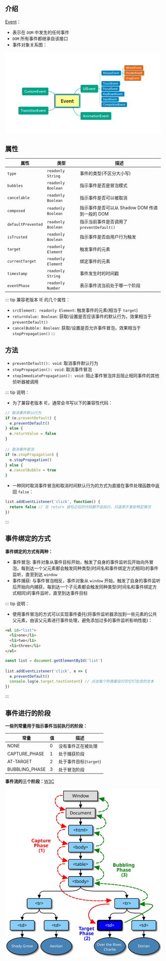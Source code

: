 ## 介绍

[Event](https://developer.mozilla.org/zh-CN/docs/Web/API/Event)：

+ 表示在 `DOM` 中发生的任何事件
+ `DOM` 所有事件都继承自该接口
+ 事件对象关系图：

![事件对象关系图](./imgs/event.png)

## 属性

|属性|类型|描述|
|-|-|-|
|`type`|`readonly String`|事件的类型(不区分大小写)|
|`bubbles`|`readonly Boolean`|指示事件是否是冒泡模式|
|`cancelable`|`readonly Boolean`|指示事件是否可以被取消|
|`composed`|`readonly Boolean`|指示事件是否可以从 Shadow DOM 传递到一般的 DOM|
|`defaultPrevented`|`readonly Boolean`|指示当前事件是否调用了 `preventDefault()`|
|`isTrusted`|`readonly Boolean`|指示事件是否由用户行为触发|
|`target`|`readonly Element`|触发事件的元素|
|`currentTarget`|`readonly Element`|绑定事件的元素|
|`timestamp`|`readonly String`|事件发生时的时间戳|
|`eventPhase`|`readonly Number`|表示事件流当前处于哪一个阶段|

::: tip 兼容老版本 IE 的几个属性：
+ `srcElement: readonly Element`: 触发事件的元素(相当于 `target`)
+ `returnValue: Boolean`: 获取/设置是否应该事件的默认行为，效果相当于 `preventDefault()`
+ `cancelBubble: Boolean`: 获取/设置是否允许事件冒泡，效果相当于 `stopPropagation()`
:::


## 方法

+ `preventDefault(): void`: 取消事件默认行为
+ `stopPropagation(): void`: 取消事件冒泡
+ `stopImmediatePropagation(): void`: 阻止事件冒泡并且阻止相同事件的其他侦听器被调用

::: tip 说明：
+ 为了兼容老版本 IE，通常会书写以下的兼容性代码：
```js
// 取消事件默认行为
if (e.preventDefault) {
  e.preventDefault()
} else {
  e.returnValue = false
}

// 取消事件冒泡
if (e.stopPropagation) {
  e.stopPropagation()
} else {
  e.cancelBubble = true
}
```
+ 一种同时取消事件冒泡和取消时间默认行为的方式为直接在事件处理函数中返回 `false`：
```js
list.addEventListener('click', function() {
  return false // 在 return 语句之后的代码都不会执行，只适用于某些特定情况
})
```
:::


## 事件绑定的方式

**事件绑定的方式有两种：**

+ 事件冒泡: 事件对象从事件目标开始，触发了自身的事件监听后开始向外冒泡，每到达一个父元素都会触发同种类型(时间名和事件绑定方式相同)的事件监听，直至到达 `window`
+ 事件捕获: 与事件冒泡相反，事件对象从 `window` 开始，触发了自身的事件监听后开始向内捕获，每到达一个子元素都会触发同种类型(时间名和事件绑定方式相同)的事件监听，直至到达事件目标


::: tip 说明：
+ 使用事件冒泡的方式可以实现事件委托(将事件监听器添加到一些元素的公共父元素，由该父元素进行事件处理，避免添加过多的事件监听影响性能)：
```html
<ul id="list">
  <li>one</li>
  <li>two</li>
  <li>three</li>
</ul>
```
```js
const list = document.getElementById('list')

list.addEventListener('click', e => {
  e.preventDefault()
  console.log(e.target.textContent) // 点击每个列表都会打印它们包含的文本
})
```
:::

## 事件进行的阶段

**一些列常量用于指示事件当前执行的阶段：**

|常量|值|描述|
|-|-|-|
|NONE|0|没有事件正在被处理|
|CAPTURE_PHASE|1|处于捕获阶段|
|AT-TARGET|2|处于事件目标(`target`)|
|BUBBLING_PHASE|3|处于冒泡阶段|

**事件流的三个阶段：**[W3C](https://www.w3.org/TR/DOM-Level-3-Events/#dom-event-architecture)

![事件流的三个阶段](./imgs/eventflow.svg)